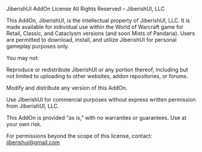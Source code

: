 JiberishUI AddOn License
All Rights Reserved – JiberishUI, LLC

This AddOn, JiberishUI, is the intellectual property of JiberishUI, LLC. It is made available for individual use within the World of Warcraft game for Retail, Classic, and Cataclysm versions (and soon Mists of Pandaria). Users are permitted to download, install, and utilize JiberishUI for personal gameplay purposes only.

You may not:

Reproduce or redistribute JiberishUI or any portion thereof, including but not limited to uploading to other websites, addon repositories, or forums.

Modify and distribute any version of this AddOn.

Use JiberishUI for commercial purposes without express written permission from JiberishUI, LLC.

This AddOn is provided “as is,” with no warranties or guarantees. Use at your own risk.

For permissions beyond the scope of this license, contact: jiberishui@gmail.com